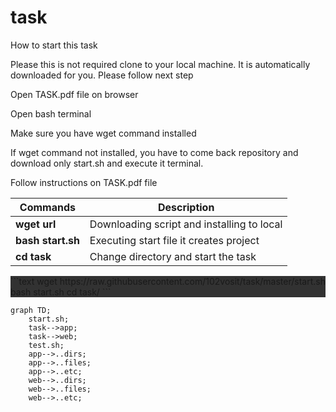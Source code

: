 # task

How to start this task

Please this is not required clone to your local machine. It is automatically downloaded for you. Please follow next step

Open TASK.pdf file on browser

Open bash terminal

Make sure you have wget command installed

If wget command not installed, you have to come back repository and download only start.sh and execute it terminal.

Follow instructions on TASK.pdf file

| Commands | Description |
|----------|----------|
| **wget url** | Downloading script and installing to local |
| **bash start.sh** | Executing start file it creates project |
| **cd task** | Change directory and start the task |

<div style="background-color: rgb(50, 50, 50);">
```text
wget https://raw.githubusercontent.com/102vosit/task/master/start.sh
bash start.sh
cd task/
```
</div>

```mermaid
graph TD;
    start.sh;
    task-->app;
    task-->web;
    test.sh;
    app-->..dirs;
    app-->..files;
    app-->..etc;
    web-->..dirs;
    web-->..files;
    web-->..etc;
```
